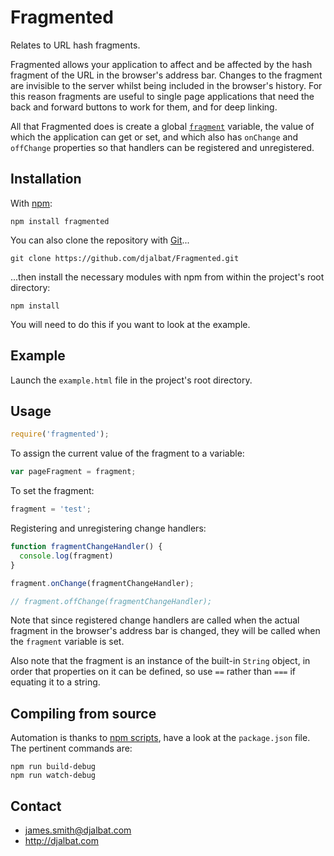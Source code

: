 # Fragmented

Relates to URL hash fragments.

Fragmented allows your application to affect and be affected by the hash fragment of the URL in the browser's address bar. Changes to the fragment are invisible to the server whilst being included in the browser's history. For this reason fragments are useful to single page applications that need the back and forward buttons to work for them, and for deep linking.

All that Fragmented does is create a global [`fragment`](https://github.com/djalbat/Fragmented/blob/master/es6/fragmented.js) variable, the value of which the application can get or set, and which also has `onChange` and `offChange` properties so that handlers can be registered and unregistered.

## Installation

With [npm](https://www.npmjs.com/):

    npm install fragmented

You can also clone the repository with [Git](https://git-scm.com/)...

    git clone https://github.com/djalbat/Fragmented.git

...then install the necessary modules with npm from within the project's root directory:

    npm install

You will need to do this if you want to look at the example.

## Example

Launch the `example.html` file in the project's root directory.

## Usage

```js
require('fragmented');
```

To assign the current value of the fragment to a variable:

```js
var pageFragment = fragment;
```

To set the fragment:

```js
fragment = 'test';
```

Registering and unregistering change handlers:

```js
function fragmentChangeHandler() {
  console.log(fragment)
}

fragment.onChange(fragmentChangeHandler);

// fragment.offChange(fragmentChangeHandler);
```

Note that since registered change handlers are called when the actual fragment in the browser's address bar is changed, they will be called when the `fragment` variable is set.

Also note that the fragment is an instance of the built-in `String` object, in order that properties on it can be defined, so use `==` rather than `===` if equating it to a string.

## Compiling from source

Automation is thanks to [npm scripts](https://docs.npmjs.com/misc/scripts), have a look at the `package.json` file. The pertinent commands are:

    npm run build-debug
    npm run watch-debug

## Contact

- james.smith@djalbat.com
- http://djalbat.com
